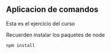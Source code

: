 ## Aplicacion de comandos

Esta es el ejercicio del  curso

Recuerden instalar los paquetes de node

```
npm install

```